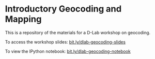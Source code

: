 # Introductory Geocoding and Mapping

This is a repository of the materials for a D-Lab workshop on geocoding.

To access the workshop slides: <a href="http://bit.ly/dlab-geocoding-slides">bit.ly/dlab-geocoding-slides</a>

To view the IPython notebook: <a href="http://bit.ly/dlab-geocoding-notebook">bit.ly/dlab-geocoding-notebook</a>
